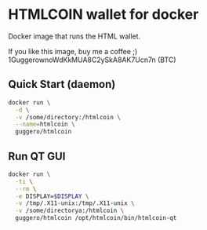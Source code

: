 # HTMLCOIN wallet for docker

Docker image that runs the HTML wallet.

If you like this image, buy me a coffee ;) 1GuggerownoWdKkMUA8C2ySkA8AK7Ucn7n (BTC)

## Quick Start (daemon)

```bash
docker run \
  -d \
  -v /some/directory:/htmlcoin \
  --name=htmlcoin \
  guggero/htmlcoin
```

## Run QT GUI

```bash
docker run \
  -ti \
  --rm \
  -e DISPLAY=$DISPLAY \
  -v /tmp/.X11-unix:/tmp/.X11-unix \
  -v /some/directorya:/htmlcoin \
  guggero/htmlcoin /opt/htmlcoin/bin/htmlcoin-qt
```

